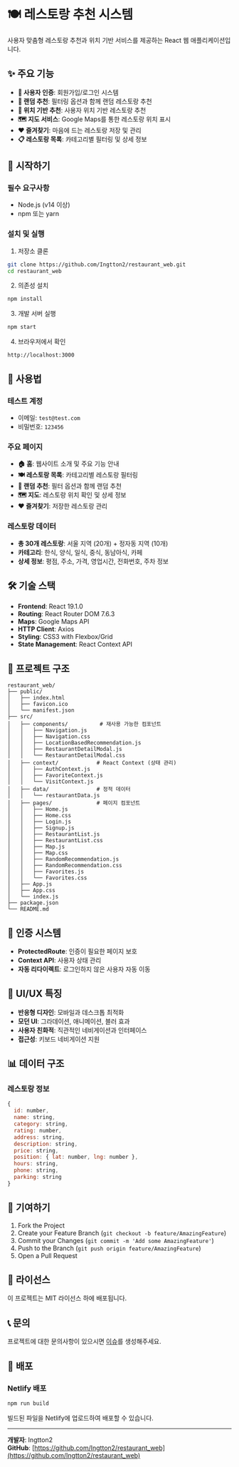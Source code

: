 # 🍽️ 레스토랑 추천 시스템

사용자 맞춤형 레스토랑 추천과 위치 기반 서비스를 제공하는 React 웹 애플리케이션입니다.

## ✨ 주요 기능

- **🔐 사용자 인증**: 회원가입/로그인 시스템
- **🎲 랜덤 추천**: 필터링 옵션과 함께 랜덤 레스토랑 추천
- **📍 위치 기반 추천**: 사용자 위치 기반 레스토랑 추천
- **🗺️ 지도 서비스**: Google Maps를 통한 레스토랑 위치 표시
- **❤️ 즐겨찾기**: 마음에 드는 레스토랑 저장 및 관리
- **📋 레스토랑 목록**: 카테고리별 필터링 및 상세 정보

## 🚀 시작하기

### 필수 요구사항
- Node.js (v14 이상)
- npm 또는 yarn

### 설치 및 실행

1. 저장소 클론
```bash
git clone https://github.com/Ingtton2/restaurant_web.git
cd restaurant_web
```

2. 의존성 설치
```bash
npm install
```

3. 개발 서버 실행
```bash
npm start
```

4. 브라우저에서 확인
```
http://localhost:3000
```

## 📱 사용법

### 테스트 계정
- 이메일: `test@test.com`
- 비밀번호: `123456`

### 주요 페이지
- **🏠 홈**: 웹사이트 소개 및 주요 기능 안내
- **🍽️ 레스토랑 목록**: 카테고리별 레스토랑 필터링
- **🎲 랜덤 추천**: 필터 옵션과 함께 랜덤 추천
- **🗺️ 지도**: 레스토랑 위치 확인 및 상세 정보
- **❤️ 즐겨찾기**: 저장한 레스토랑 관리

### 레스토랑 데이터
- **총 30개 레스토랑**: 서울 지역 (20개) + 정자동 지역 (10개)
- **카테고리**: 한식, 양식, 일식, 중식, 동남아식, 카페
- **상세 정보**: 평점, 주소, 가격, 영업시간, 전화번호, 주차 정보

## 🛠️ 기술 스택

- **Frontend**: React 19.1.0
- **Routing**: React Router DOM 7.6.3
- **Maps**: Google Maps API
- **HTTP Client**: Axios
- **Styling**: CSS3 with Flexbox/Grid
- **State Management**: React Context API

## 📁 프로젝트 구조

```
restaurant_web/
├── public/
│   ├── index.html
│   ├── favicon.ico
│   └── manifest.json
├── src/
│   ├── components/          # 재사용 가능한 컴포넌트
│   │   ├── Navigation.js
│   │   ├── Navigation.css
│   │   ├── LocationBasedRecommendation.js
│   │   ├── RestaurantDetailModal.js
│   │   └── RestaurantDetailModal.css
│   ├── context/            # React Context (상태 관리)
│   │   ├── AuthContext.js
│   │   ├── FavoriteContext.js
│   │   └── VisitContext.js
│   ├── data/               # 정적 데이터
│   │   └── restaurantData.js
│   ├── pages/              # 페이지 컴포넌트
│   │   ├── Home.js
│   │   ├── Home.css
│   │   ├── Login.js
│   │   ├── Signup.js
│   │   ├── RestaurantList.js
│   │   ├── RestaurantList.css
│   │   ├── Map.js
│   │   ├── Map.css
│   │   ├── RandomRecommendation.js
│   │   ├── RandomRecommendation.css
│   │   ├── Favorites.js
│   │   └── Favorites.css
│   ├── App.js
│   ├── App.css
│   └── index.js
├── package.json
└── README.md
```

## 🔐 인증 시스템

- **ProtectedRoute**: 인증이 필요한 페이지 보호
- **Context API**: 사용자 상태 관리
- **자동 리다이렉트**: 로그인하지 않은 사용자 자동 이동

## 🎨 UI/UX 특징

- **반응형 디자인**: 모바일과 데스크톱 최적화
- **모던 UI**: 그라데이션, 애니메이션, 블러 효과
- **사용자 친화적**: 직관적인 네비게이션과 인터페이스
- **접근성**: 키보드 네비게이션 지원

## 📊 데이터 구조

### 레스토랑 정보
```javascript
{
  id: number,
  name: string,
  category: string,
  rating: number,
  address: string,
  description: string,
  price: string,
  position: { lat: number, lng: number },
  hours: string,
  phone: string,
  parking: string
}
```

## 🤝 기여하기

1. Fork the Project
2. Create your Feature Branch (`git checkout -b feature/AmazingFeature`)
3. Commit your Changes (`git commit -m 'Add some AmazingFeature'`)
4. Push to the Branch (`git push origin feature/AmazingFeature`)
5. Open a Pull Request

## 📄 라이선스

이 프로젝트는 MIT 라이선스 하에 배포됩니다.

## 📞 문의

프로젝트에 대한 문의사항이 있으시면 [이슈](https://github.com/Ingtton2/restaurant_web/issues)를 생성해주세요.

## 🚀 배포

### Netlify 배포
```bash
npm run build
```

빌드된 파일을 Netlify에 업로드하여 배포할 수 있습니다.

---

**개발자**: Ingtton2  
**GitHub**: [https://github.com/Ingtton2/restaurant_web](https://github.com/Ingtton2/restaurant_web)
